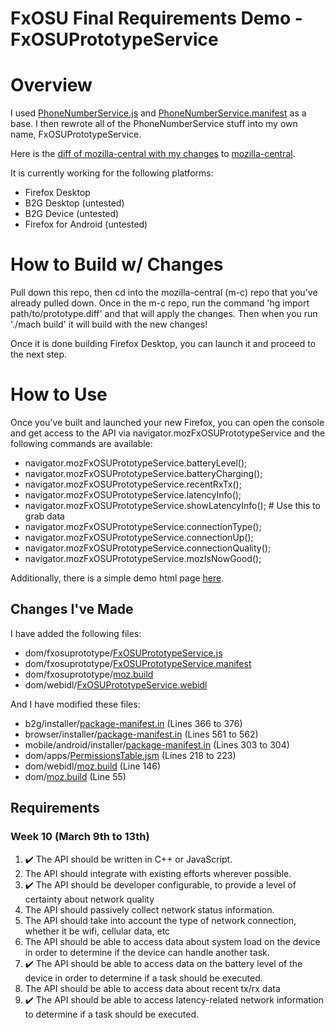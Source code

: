 # FxOSU Final Requirements Demo - FxOSUPrototypeService

# Overview

I used [PhoneNumberService.js](http://mxr.mozilla.org/mozilla-central/source/dom/phonenumberutils/PhoneNumberService.js) and [PhoneNumberService.manifest](http://mxr.mozilla.org/mozilla-central/source/dom/phonenumberutils/PhoneNumberService.manifest) as a base. I then rewrote all of the PhoneNumberService stuff into my own name, FxOSUPrototypeService.

Here is the [diff of mozilla-central with my changes](https://github.com/JohnLZeller/fxosu-midterm/blob/master/prototype.diff) to [mozilla-central](http://hg.mozilla.org/mozilla-central/).

It is currently working for the following platforms:
* Firefox Desktop
* B2G Desktop (untested)
* B2G Device (untested)
* Firefox for Android (untested)

# How to Build w/ Changes
Pull down this repo, then cd into the mozilla-central (m-c) repo that you've already pulled down. Once in the m-c repo, run the command 'hg import path/to/prototype.diff' and that will apply the changes. Then when you run './mach build' it will build with the new changes!

Once it is done building Firefox Desktop, you can launch it and proceed to the next step.

# How to Use
Once you've built and launched your new Firefox, you can open the console and get access to the API via navigator.mozFxOSUPrototypeService and the following commands are available:
* navigator.mozFxOSUPrototypeService.batteryLevel();
* navigator.mozFxOSUPrototypeService.batteryCharging();
* navigator.mozFxOSUPrototypeService.recentRxTx();
* navigator.mozFxOSUPrototypeService.latencyInfo();
* navigator.mozFxOSUPrototypeService.showLatencyInfo(); # Use this to grab data
* navigator.mozFxOSUPrototypeService.connectionType();
* navigator.mozFxOSUPrototypeService.connectionUp();
* navigator.mozFxOSUPrototypeService.connectionQuality();
* navigator.mozFxOSUPrototypeService.mozIsNowGood();

Additionally, there is a simple demo html page [here](https://github.com/JohnLZeller/fxosu-midterm/blob/master/demo.html).

## Changes I've Made

I have added the following files:
* dom/fxosuprototype/[FxOSUPrototypeService.js](https://github.com/JohnLZeller/fxosu-midterm/blob/master/dom/fxosuprototype/FxOSUPrototypeService.js)
* dom/fxosuprototype/[FxOSUPrototypeService.manifest](https://github.com/JohnLZeller/fxosu-midterm/blob/master/dom/fxosuprototype/FxOSUPrototypeService.manifest)
* dom/fxosuprototype/[moz.build](https://github.com/JohnLZeller/fxosu-midterm/blob/master/dom/fxosuprototype/moz.build)
* dom/webidl/[FxOSUPrototypeService.webidl](https://github.com/JohnLZeller/fxosu-midterm/blob/master/dom/webidl/FxOSUPrototypeService.webidl)

And I have modified these files:
* b2g/installer/[package-manifest.in](https://github.com/JohnLZeller/fxosu-midterm/blob/master/b2g/installer/package-manifest.in#L366-L367) (Lines 366 to 376)
* browser/installer/[package-manifest.in](https://github.com/JohnLZeller/fxosu-midterm/blob/master/browser/installer/package-manifest.in#L561-L562) (Lines 561 to 562)
* mobile/android/installer/[package-manifest.in](https://github.com/JohnLZeller/fxosu-midterm/blob/master/mobile/android/installer/package-manifest.in#L303-L304) (Lines 303 to 304)
* dom/apps/[PermissionsTable.jsm](https://github.com/JohnLZeller/fxosu-midterm/blob/master/dom/apps/PermissionsTable.jsm#L218-L223) (Lines 218 to 223)
* dom/webidl/[moz.build](https://github.com/JohnLZeller/fxosu-midterm/blob/master/dom/webidl/moz.build#L146) (Line 146)
* dom/[moz.build](https://github.com/JohnLZeller/fxosu-midterm/blob/master/dom/moz.build#L55) (Line 55)

## Requirements
### Week 10 (March 9th to 13th)
1. :heavy_check_mark: The API should be written in C++ or JavaScript.
2. The API should integrate with existing efforts wherever possible.
3. :heavy_check_mark: The API should be developer configurable, to provide a level of certainty about network quality
4. The API should passively collect network status information.
5. The API should take into account the type of network connection, whether it be wifi, cellular data, etc
6. The API should be able to access data about system load on the device in order to determine if the device can handle another task.
7. :heavy_check_mark: The API should be able to access data on the battery level of the device in order to determine if a task should be executed.
8. The API should be able to access data about recent tx/rx data
9. :heavy_check_mark: The API should be able to access latency-related network information to determine if a task should be executed.
